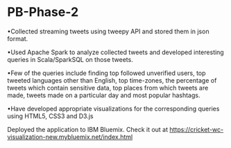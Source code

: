 # PB-Phase-2

•Collected streaming tweets using tweepy API and stored them in json format.

•Used Apache Spark to analyze collected tweets and developed interesting queries in Scala/SparkSQL on those tweets.

•Few of the queries include finding top followed unverified users, top tweeted languages other than English, top time-zones, the percentage of tweets which contain sensitive data, top places from which tweets are made, tweets made on a particular day and most popular hashtags.

•Have developed appropriate visualizations for the corresponding queries using HTML5, CSS3 and D3.js 

Deployed the application to IBM Bluemix. Check it out at https://cricket-wc-visualization-new.mybluemix.net/index.html
